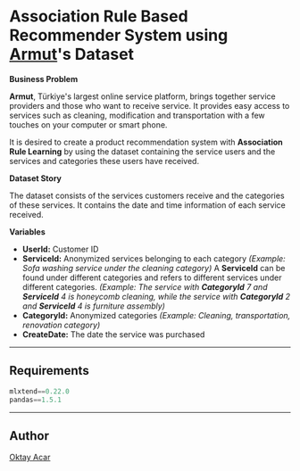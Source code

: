 # Association Rule Based Recommender System using [Armut](https://armut.com/)'s Dataset

**Business Problem**

**Armut**, Türkiye's largest online service platform, brings together service providers and those who want to receive service.
It provides easy access to services such as cleaning, modification and transportation with a few touches on your computer or smart phone.

It is desired to create a product recommendation system with **Association Rule Learning** by using the dataset containing the service users and the services and categories these users have received.

**Dataset Story**

The dataset consists of the services customers receive and the categories of these services. It contains the date and time information of each service received.

**Variables**
- **UserId:** Customer ID
- **ServiceId:** Anonymized services belonging to each category 
*(Example: Sofa washing service under the cleaning category)*
A **ServiceId** can be found under different categories and refers to different services under different categories.
*(Example: The service with **CategoryId** 7 and **ServiceId** 4 is honeycomb cleaning, while the service with **CategoryId** 2 and **ServiceId** 4 is furniture assembly)*
- **CategoryId:** Anonymized categories 
*(Example: Cleaning, transportation, renovation category)*
- **CreateDate:** The date the service was purchased

---

## Requirements
~~~python
mlxtend==0.22.0
pandas==1.5.1
~~~

---

## Author
[Oktay Acar](https://github.com/oktay-acar)